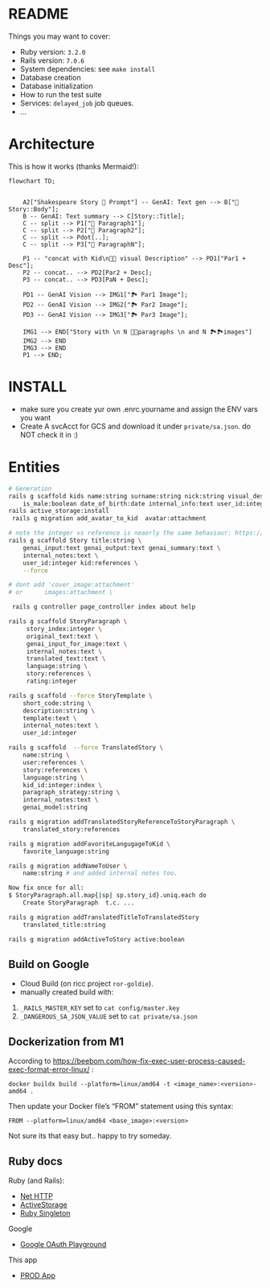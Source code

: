 # README

Things you may want to cover:

* Ruby version: `3.2.0`
* Rails version: `7.0.6`
* System dependencies: see `make install`
* Database creation
* Database initialization
* How to run the test suite
* Services: `delayed_job` job queues.
* ...

# Architecture

This is how it works (thanks Mermaid!):

```mermaid
flowchart TD;


    A2["Shakespeare Story 🥚 Prompt"] -- GenAI: Text gen --> B["📖 Story::Body"];
    B -- GenAI: Text summary --> C[Story::Title];
    C -- split --> P1["📜 Paragraph1"];
    C -- split --> P2["📜 Paragraph2"];
    C -- split --> Pdot[..];
    C -- split --> P3["📜 ParagraphN"];

    P1 -- "concat with Kid\n👶🏾 visual Description" --> PD1["Par1 + Desc"];
    P2 -- concat.. --> PD2[Par2 + Desc];
    P3 -- concat.. --> PD3[PaN + Desc];

    PD1 -- GenAI Vision --> IMG1["🏞️ Par1 Image"];
    PD2 -- GenAI Vision --> IMG2["🏞️ Par2 Image"];
    PD3 -- GenAI Vision --> IMG3["🏞️ Par3 Image"];

    IMG1 --> END["Story with \n N 📜📜paragraphs \n and N 🏞️🏞️images"]
    IMG2 --> END
    IMG3 --> END
    P1 --> END;
```

# INSTALL

* make sure you create yur own .enrc.yourname and assign the ENV vars you want
* Create A svcAcct for GCS and download it under `private/sa.json`. do NOT check it in :)

# Entities

```bash
# Generation
rails g scaffold kids name:string surname:string nick:string visual_description:string \
    is_male:boolean date_of_birth:date internal_info:text user_id:integer
rails active_storage:install
 rails g migration add_avatar_to_kid  avatar:attachment

# note the integer vs reference is neaerly the same behaviour: https://stackoverflow.com/questions/7861971/generate-model-in-rails-using-user-idinteger-vs-userreferences
rails g scaffold Story title:string \
    genai_input:text genai_output:text genai_summary:text \
    internal_notes:text \
    user_id:integer kid:references \
    --force

# dont add 'cover_image:attachment'
# or      images:attachment \

 rails g controller page_controller index about help

rails g scaffold StoryParagraph \
     story_index:integer \
     original_text:text \
     genai_input_for_image:text \
     internal_notes:text \
     translated_text:text \
     language:string \
     story:references \
     rating:integer

rails g scaffold --force StoryTemplate \
    short_code:string \
    description:string \
    template:text \
    internal_notes:text \
    user_id:integer

rails g scaffold  --force TranslatedStory \
    name:string \
    user:references \
    story:references \
    language:string \
    kid_id:integer:index \
    paragraph_strategy:string \
    internal_notes:text \
    genai_model:string

rails g migration addTranslatedStoryReferenceToStoryParagraph \
    translated_story:references

rails g migration addFavoriteLangugageToKid \
    favorite_language:string

rails g migration addNameToUser \
    name:string # and added internal notes too.

Now fix once for all:
$ StoryParagraph.all.map{|sp| sp.story_id}.uniq.each do
    Create StoryParagraph  t.c. ...

rails g migration addTranslatedTitleToTranslatedStory
    translated_title:string

rails g migration addActiveToStory active:boolean
```

## Build on Google

* Cloud Build (on ricc project `ror-goldie`).
* manually created build with:

1. `_RAILS_MASTER_KEY` set to `cat config/master.key`
2. `_DANGEROUS_SA_JSON_VALUE` set to `cat private/sa.json`

## Dockerization from M1

According to https://beebom.com/how-fix-exec-user-process-caused-exec-format-error-linux/ :

`docker buildx build --platform=linux/amd64 -t <image_name>:<version>-amd64 .`

Then update your Docker file’s “FROM” statement using this syntax:

`FROM --platform=linux/amd64 <base_image>:<version>`

Not sure its that easy but.. happy to try someday.

## Ruby docs

Ruby (and Rails):

* [Net HTTP](https://docs.ruby-lang.org/en/2.0.0/Net/HTTP.html)
* [ActiveStorage](https://guides.rubyonrails.org/active_storage_overview.html#attaching-file-io-objects)
* [Ruby Singleton](https://refactoring.guru/design-patterns/singleton/ruby/example)

Google

* [Google OAuth Playground](https://developers.google.com/oauthplayground/)

This app

* [PROD App](https://genai-kids-stories-gcloud-cdlu26pd4q-uc.a.run.app/)
